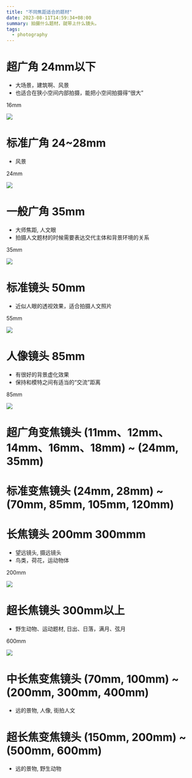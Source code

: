 ```yaml
---
title: "不同焦距适合的题材"
date: 2023-08-11T14:59:34+08:00
summary: 拍摄什么题材，就带上什么镜头。
tags:
  - photography
---
```


# 超广角 24mm以下

- 大场景，建筑啊、风景
- 也适合在狭小空间内部拍摄，能把小空间拍摄得“很大”

16mm

![](https://res.weread.qq.com/wrepub/epub_40223839_22)

# 标准广角 24~28mm

- 风景

24mm

![](https://res.weread.qq.com/wrepub/epub_40223839_23)

# 一般广角 35mm

- 大师焦距, 人文眼
- 拍摄人文题材的时候需要表达交代主体和背景环境的关系

35mm

![](https://res.weread.qq.com/wrepub/epub_40223839_24)

# 标准镜头 50mm

- 近似人眼的透视效果，适合拍摄人文照片

55mm

![](https://res.weread.qq.com/wrepub/epub_40223839_25)

# 人像镜头 85mm

- 有很好的背景虚化效果
- 保持和模特之间有适当的“交流”距离

85mm

![](https://res.weread.qq.com/wrepub/epub_40223839_26)

# 超广角变焦镜头 (11mm、12mm、14mm、16mm、18mm) ~ (24mm, 35mm)

# 标准变焦镜头 (24mm, 28mm) ~ (70mm, 85mm, 105mm, 120mm)

# 长焦镜头 200mm 300mmm

- 望远镜头, 摄远镜头
- 鸟类，荷花，运动物体

200mm

![](https://res.weread.qq.com/wrepub/epub_40223839_27)

# 超长焦镜头 300mm以上

- 野生动物、运动题材, 日出、日落，满月、弦月

600mm

![](https://res.weread.qq.com/wrepub/epub_40223839_28)

# 中长焦变焦镜头 (70mm, 100mm) ~ (200mm, 300mm, 400mm)

- 远的景物, 人像, 街拍人文

# 超长焦变焦镜头 (150mm, 200mm) ~ (500mm, 600mm)

- 远的景物, 野生动物
